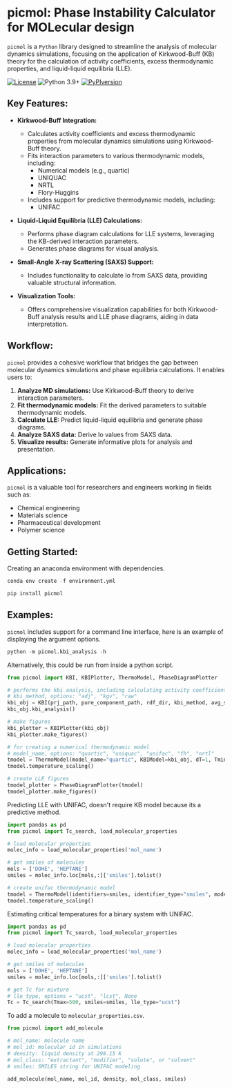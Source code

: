 # picmol: Phase Instability Calculator for MOLecular design

`picmol` is a `Python` library designed to streamline the analysis of molecular dynamics simulations, focusing on the application of Kirkwood-Buff (KB) theory for the calculation of activity coefficients, excess thermodynamic properties, and liquid-liquid equilibria (LLE).

[![License](https://img.shields.io/badge/License-MIT-blue.svg)](https://tldrlegal.com/license/mit-license)
![Python 3.9+](https://img.shields.io/badge/Python-3.9%2B-blue)
[![PyPIversion](https://badge.fury.io/py/picmol.svg)](https://badge.fury.io/py/picmol)

## Key Features:

* **Kirkwood-Buff Integration:**
    * Calculates activity coefficients and excess thermodynamic properties from molecular dynamics simulations using Kirkwood-Buff theory.
    * Fits interaction parameters to various thermodynamic models, including:
        * Numerical models (e.g., quartic)
        * UNIQUAC
        * NRTL
        * Flory-Huggins
    * Includes support for predictive thermodynamic models, including:
        * UNIFAC
      
* **Liquid-Liquid Equilibria (LLE) Calculations:**
    * Performs phase diagram calculations for LLE systems, leveraging the KB-derived interaction parameters.
    * Generates phase diagrams for visual analysis.
      
* **Small-Angle X-ray Scattering (SAXS) Support:**
    * Includes functionality to calculate Io from SAXS data, providing valuable structural information.
      
* **Visualization Tools:**
    * Offers comprehensive visualization capabilities for both Kirkwood-Buff analysis results and LLE phase diagrams, aiding in data interpretation.

## Workflow:

`picmol` provides a cohesive workflow that bridges the gap between molecular dynamics simulations and phase equilibria calculations. It enables users to:

1.  **Analyze MD simulations:** Use Kirkwood-Buff theory to derive interaction parameters.
2.  **Fit thermodynamic models:** Fit the derived parameters to suitable thermodynamic models.
3.  **Calculate LLE:** Predict liquid-liquid equilibria and generate phase diagrams.
4.  **Analyze SAXS data:** Derive Io values from SAXS data.
5.  **Visualize results:** Generate informative plots for analysis and presentation.

## Applications:

`picmol` is a valuable tool for researchers and engineers working in fields such as:

* Chemical engineering
* Materials science
* Pharmaceutical development
* Polymer science

## Getting Started:

Creating an anaconda environment with dependencies.

```python
conda env create -f environment.yml
```

```python
pip install picmol
```

## Examples:

`picmol` includes support for a command line interface, here is an example of displaying the argument options.

```python
python -m picmol.kbi_analysis -h 
```

Alternatively, this could be run from inside a python script.

```python
from picmol import KBI, KBIPlotter, ThermoModel, PhaseDiagramPlotter

# performs the kbi analysis, including calculating activity coefficients, excess thermodynamic properties, and fitting thermodyanmic model interaction parameters.
# kbi_method, options: "adj", "kgv", "raw"
kbi_obj = KBI(prj_path, pure_component_path, rdf_dir, kbi_method, avg_start_time, avg_end_time, kbi_fig_dirname)
kbi_obj.kbi_analysis()

# make figures
kbi_plotter = KBIPlotter(kbi_obj)
kbi_plotter.make_figures()

# for creating a numerical thermodynamic model
# model_name, options: "quartic", "uniquac", "unifac", "fh", "nrtl"
tmodel = ThermoModel(model_name="quartic", KBIModel=kbi_obj, dT=1, Tmin=200, Tmax=400)
tmodel.temperature_scaling()

# create LLE figures
tmodel_plotter = PhaseDiagramPlotter(tmodel)
tmodel_plotter.make_figures()
```

Predicting LLE with UNIFAC, doesn't require KB model because its a predictive method. 

```python
import pandas as pd
from picmol import Tc_search, load_molecular_properties

# load molecular properties
molec_info = load_molecular_properties('mol_name')

# get smiles of molecules
mols = ['DOHE', 'HEPTANE']
smiles = molec_info.loc[mols,:]['smiles'].tolist()

# create unifac thermodynamic model
tmodel = ThermoModel(identifiers=smiles, identifier_type="smiles", model_name="unifac", unif_version="unifac", dT=5, Tmin=200, Tmax=400)
tmodel.temperature_scaling()
```

Estimating critical temperatures for a binary system with UNIFAC.

```python
import pandas as pd
from picmol import Tc_search, load_molecular_properties

# load molecular properties
molec_info = load_molecular_properties('mol_name')

# get smiles of molecules
mols = ['DOHE', 'HEPTANE']
smiles = molec_info.loc[mols,:]['smiles'].tolist()

# get Tc for mixture
# lle_type, options = "ucst", "lcst", None
Tc = Tc_search(Tmax=500, smiles=smiles, lle_type="ucst")
```

To add a molecule to `molecular_properties.csv`.

```python
from picmol import add_molecule

# mol_name: molecule name
# mol_id: molecular id in simulations
# density: liquid density at 298.15 K
# mol_class: "extractant", "modifier", "solute", or "solvent"
# smiles: SMILES string for UNIFAC modeling

add_molecule(mol_name, mol_id, density, mol_class, smiles)
```








